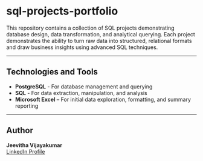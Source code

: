 # sql-projects-portfolio

This repository contains a collection of SQL projects demonstrating database design, data transformation, and analytical querying. 
Each project demonstrates the ability to turn raw data into structured, relational formats and draw business insights using advanced SQL techniques.

-----

## Technologies and Tools
- **PostgreSQL** - For database management and querying  
- **SQL** - For data extraction, manipulation, and analysis
- **Microsoft Excel** – For initial data exploration, formatting, and summary reporting

-----

## Author
**Jeevitha Vijayakumar**  
[LinkedIn Profile](https://www.linkedin.com/in/jeevitha-vijayakumar/) 
